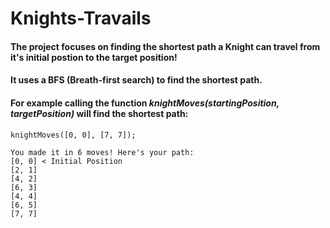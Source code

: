 # Knights-Travails 
#### The project focuses on finding the shortest path a Knight can travel from it's initial postion to the target position!
#### It uses a BFS (Breath-first search) to find the shortest path.
#### For example calling the function *knightMoves(startingPosition, targetPosition)* will find the shortest path: 
```
knightMoves([0, 0], [7, 7]);

You made it in 6 moves! Here's your path:
[0, 0] < Initial Position
[2, 1]
[4, 2]
[6, 3]
[4, 4]
[6, 5]
[7, 7] 
